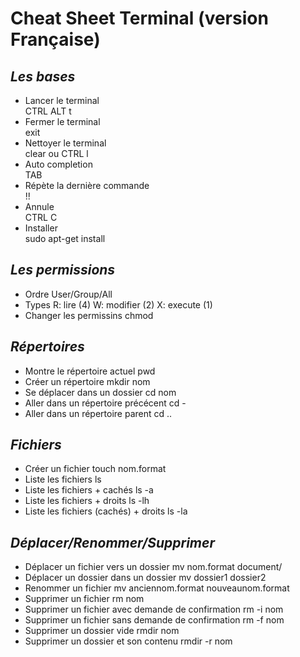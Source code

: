 # **Cheat Sheet Terminal** (version Française) #

## _Les bases_ ##

- Lancer le terminal  
CTRL ALT t 
- Fermer le terminal  
exit
- Nettoyer le terminal  
clear ou CTRL l
- Auto completion  
TAB
- Répète la dernière commande   
!!
- Annule   
CTRL C 
- Installer   
sudo apt-get install

## _Les permissions_ ##

- Ordre
User/Group/All
- Types
R: lire (4)
W: modifier (2)
X: execute (1)
- Changer les permissins
chmod

## _Répertoires_ ##

- Montre le répertoire actuel
pwd
- Créer un répertoire
mkdir nom
- Se déplacer dans un dossier 
cd nom
- Aller dans un répertoire précécent 
cd -
- Aller dans un répertoire parent
cd ..

## _Fichiers_ ##

- Créer un fichier
touch nom.format
- Liste les fichiers
ls
- Liste les fichiers + cachés
ls -a
- Liste les fichiers + droits 
ls -lh
- Liste les fichiers (cachés) + droits
ls -la

## _Déplacer/Renommer/Supprimer_ ##

- Déplacer un fichier vers un dossier
mv nom.format document/
- Déplacer un dossier dans un dossier 
mv dossier1 dossier2
- Renommer un fichier
mv anciennom.format nouveaunom.format
- Supprimer un fichier
rm nom
- Supprimer un fichier avec demande de confirmation
rm -i nom
- Supprimer un fichier sans demande de confirmation 
rm -f nom 
- Supprimer un dossier vide
rmdir nom 
- Supprimer un dossier et son contenu
rmdir -r nom






